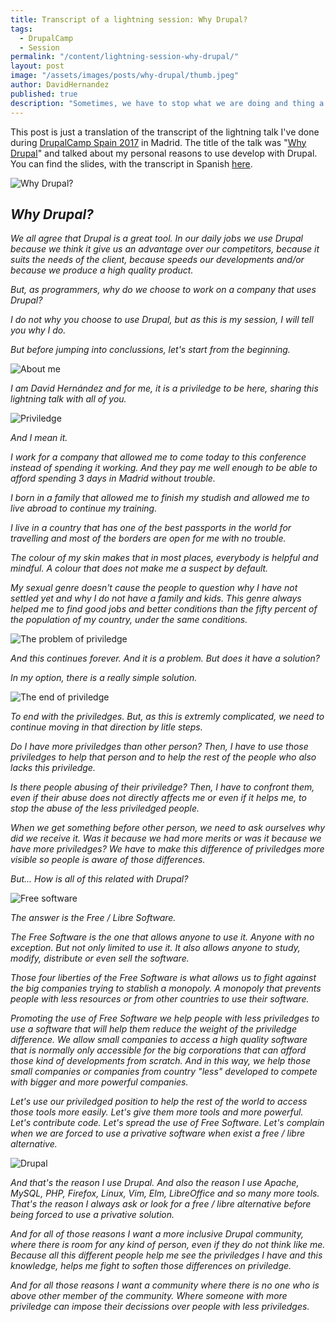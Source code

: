 ```yaml
---
title: Transcript of a lightning session: Why Drupal?
tags:
  - DrupalCamp
  - Session
permalink: "/content/lightning-session-why-drupal/"
layout: post
image: "/assets/images/posts/why-drupal/thumb.jpeg"
author: DavidHernandez
published: true
description: "Sometimes, we have to stop what we are doing and thing a little of why we do it."
---
```

This post is just a translation of the transcript of the lightning talk I've done during [DrupalCamp Spain 2017](https://2017.drupalcamp.es/) in Madrid. The title of the talk was "[Why Drupal](https://2017.drupalcamp.es/sessions/why-drupal-davidbaltha)" and talked about my personal reasons to use develop with Drupal. You can find the slides, with the transcript in Spanish [here](http://slides.com/david_hernandez/why-drupal/).

![Why Drupal?](/assets/images/posts/why-drupal/why-drupal.png)

## *Why Drupal?*

*We all agree that Drupal is a great tool. In our daily jobs we use Drupal because we think it give us an advantage over our competitors, because it suits the needs of the client, because speeds our developments and/or because we produce a high quality product.*

*But, as programmers, why do we choose to work on a company that uses Drupal?*

*I do not why you choose to use Drupal, but as this is my session, I will tell you why I do.*

*But before jumping into conclussions, let's start from the beginning.*

![About me](/assets/images/posts/why-drupal/about-me.png)

*I am David Hernández and for me, it is a priviledge to be here, sharing this lightning talk with all of you.*

![Priviledge](/assets/images/posts/why-drupal/priviledge.png)

*And I mean it.*

*I work for a company that allowed me to come today to this conference instead of spending it working. And they pay me well enough to be able to afford spending 3 days in Madrid without trouble.*

*I born in a family that allowed me to finish my studish and allowed me to live abroad to continue my training.*

*I live in a country that has one of the best passports in the world for travelling and most of the borders are open for me with no trouble.*

*The colour of my skin makes that in most places, everybody is helpful and mindful. A colour that does not make me a suspect by default.*

*My sexual genre doesn't cause the people to question why I have not settled yet and why I do not have a family and kids. This genre always helped me to find good jobs and better conditions than the fifty percent of the population of my country, under the same conditions.*

![The problem of priviledge](/assets/images/posts/why-drupal/problem-of-priviledge.png)

*And this continues forever. And it is a problem. But does it have a solution?*

*In my option, there is a really simple solution.*

![The end of priviledge](/assets/images/posts/why-drupal/end-of-priviledge.png)

*To end with the priviledges. But, as this is extremly complicated, we need to continue moving in that direction by litle steps.*

*Do I have more priviledges than other person? Then, I have to use those priviledges to help that person and to help the rest of the people who also lacks this priviledge.*

*Is there people abusing of their priviledge? Then, I have to confront them, even if their abuse does not directly affects me or even if it helps me, to stop the abuse of the less priviledged people.*

*When we get something before other person, we need to ask ourselves why did we receive it. Was it because we had more merits or was it because we have more priviledges? We have to make this difference of priviledges more visible so people is aware of those differences.*

*But... How is all of this related with Drupal?*

![Free software](/assets/images/posts/why-drupal/free-software.png)

*The answer is the Free / Libre Software.*

*The Free Software is the one that allows anyone to use it. Anyone with no exception. But not only limited to use it. It also allows anyone to study, modify, distribute or even sell the software.*

*Those four liberties of the Free Software is what allows us to fight against the big companies trying to stablish a monopoly. A monopoly that prevents people with less resources or from other countries to use their software.*

*Promoting the use of Free Software we help people with less priviledges to use a software that will help them reduce the weight of the priviledge difference. We allow small companies to access a high quality software that is normally only accessible for the big corporations that can afford those kind of developments from scratch. And in this way, we help those small companies or companies from country "less" developed to compete with bigger and more powerful companies.*

*Let's use our priviledged position to help the rest of the world to access those tools more easily. Let's give them more tools and more powerful. Let's contribute code. Let's spread the use of Free Software. Let's complain when we are forced to use a privative software when exist a free / libre alternative.*

![Drupal](/assets/images/posts/why-drupal/drupal.png)

*And that's the reason I use Drupal. And also the reason I use Apache, MySQL, PHP, Firefox, Linux, Vim, Elm, LibreOffice and so many more tools. That's the reason I always ask or look for a free / libre alternative before being forced to use a privative solution.*

*And for all of those reasons I want a more inclusive Drupal community, where there is room for any kind of person, even if they do not think like me. Because all this different people help me see the priviledges I have and this knowledge, helps me fight to soften those differences on priviledge.*

*And for all those reasons I want a community where there is no one who is above other member of the community. Where someone with more priviledge can impose their decissions over people with less priviledges.*
